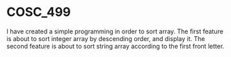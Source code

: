# COSC_499
I have created a simple programming in order to sort array.
The first feature is about to sort integer array by descending order, and display it.
The second feature is about to sort string array according to the first front letter. 
